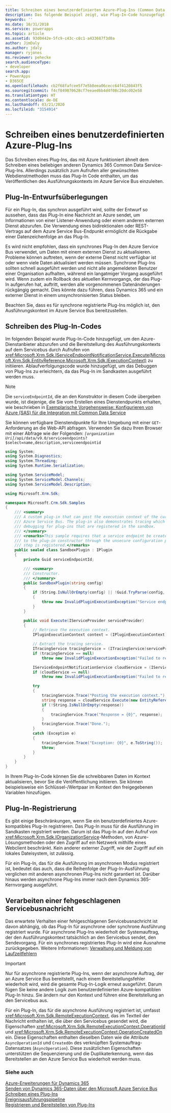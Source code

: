 ```yaml
---
title: Schreiben eines benutzerdefinierten Azure-Plug-Ins (Common Data Service) | Microsoft Docs
description: Das folgende Beispiel zeigt, wie Plug-In-Code hinzugefügt werden kann, um den Azure-Dienstanbieter abzurufen und die Veröffentlichung des Ausführungskontexts auf dem Servicebus durch Aufrufen von IExecutionContext) zu initiieren.
keywords: ''
ms.date: 10/31/2018
ms.service: powerapps
ms.topic: article
ms.assetid: 93d0442e-5fc9-c43c-c8c1-a433687f3d0a
author: JimDaly
ms.author: jdaly
manager: ryjones
ms.reviewer: pehecke
search.audienceType:
- developer
search.app:
- PowerApps
- D365CE
ms.openlocfilehash: cb2f68fafcee5f7e5b8eea06cecc64f4120843f5
ms.sourcegitcommit: f4cf849070628cf7eeaed6b4d4f08c20dcd02e58
ms.translationtype: HT
ms.contentlocale: de-DE
ms.lasthandoff: 03/21/2020
ms.locfileid: "3154914"
---
```

# <a name="write-a-custom-azure-aware-plug-in"></a>Schreiben eines benutzerdefinierten Azure-Plug-Ins

<!-- https://docs.microsoft.com/dynamics365/customer-engagement/developer/write-custom-azure-aware-plugin -->

Das Schreiben eines Plug-Ins, das mit Azure funktioniert ähnelt dem Schreiben eines beliebigen anderen Dynamics 365 Common Data Service-Plug-Ins. Allerdings zusätzlich zum Aufrufen aller gewünschten Webdienstmethoden muss das Plug-In Code enthalten, um das Veröffentlichen des Ausführungskontexts im Azure Service Bus einzuleiten.  
  
<a name="bkmk_design"></a>

## <a name="plug-in-design-considerations"></a>Plug-In-Entwurfsüberlegungen  
Für ein Plug-In, das synchron ausgeführt wird, sollte der Entwurf so aussehen, dass das Plug-In eine Nachricht an Azure sendet, um Informationen von einer Listener-Anwendung oder einem anderen externen Dienst abzurufen. Die Verwendung eines bidirektionalen oder REST-Vertrags auf dem Azure Service Bus-Endpunkt ermöglicht die Rückgabe einer Datenzeichenfolge an das Plug-In.  
  
Es wird nicht empfohlen, dass ein synchrones Plug-In den Azure Service Bus verwendet, um Daten mit einem externen Dienst zu aktualisieren. Probleme können auftreten, wenn der externe Dienst nicht verfügbar ist oder wenn viele Daten aktualisiert werden müssen. Synchrone Plug-Ins sollten schnell ausgeführt werden und nicht alle angemeldeten Benutzer einer Organisation aufhalten, während ein langatmiger Vorgang ausgeführt wird. Wenn zudem ein Rollback des aktuellen Kernvorgangs, der das Plug-In aufgerufen hat, auftritt, werden alle vorgenommenen Datenänderungen rückgängig gemacht. Dies könnte dazu führen, dass Dynamics 365 und ein externer Dienst in einem unsynchronisierten Status bleiben.  
  
Beachten Sie, dass es für synchrone registrierte Plug-Ins möglich ist, den Ausführungskontext im Azure Service Bus bereitzustellen.  
  
<a name="bkmk_writing"></a>
  
## <a name="write-the-plug-in-code"></a>Schreiben des Plug-In-Codes 
 
Im folgenden Beispiel wurde Plug-In-Code hinzugefügt, um den Azure-Dienstanbieter abzurufen und die Bereitstellung des Ausführungskontexts auf dem Servicebus durch Aufrufen von <xref:Microsoft.Xrm.Sdk.IServiceEndpointNotificationService.Execute(Microsoft.Xrm.Sdk.EntityReference,Microsoft.Xrm.Sdk.IExecutionContext)> zu initiieren. Ablaufverfolgungscode wurde hinzugefügt, um das Debuggen von Plug-Ins zu erleichtern, da das Plug-In im Sandkasten ausgeführt werden muss.  

> [!NOTE]
> Die `serviceEndpointId`, die an den Konstruktor in diesem Code übergeben wurde, ist diejenige, die Sie vom Erstellen eines Dienstendpunkts erhalten, wie beschrieben in [Exemplarische Vorgehensweise: Konfigurieren von Azure (SAS) für die Integration mit Common Data Service](walkthrough-configure-azure-sas-integration.md)
>
> Sie können verfügbare Dienstendpunkte für Ihre Umgebung mit einer `GET`-Anforderung an die Web-API abfragen. Verwenden Sie dazu Ihren Browser mit einer Abfrage wie der Folgenden: *`[organization Uri]`*`/api/data/v9.0/serviceendpoints?$select=name,description,serviceendpointid`
  
```csharp
using System;
using System.Diagnostics;
using System.Threading;
using System.Runtime.Serialization;

using System.ServiceModel;
using System.ServiceModel.Channels;
using System.ServiceModel.Description;

using Microsoft.Xrm.Sdk;

namespace Microsoft.Crm.Sdk.Samples
{
    /// <summary>
    /// A custom plug-in that can post the execution context of the current message to the Windows
    /// Azure Service Bus. The plug-in also demonstrates tracing which assist with
    /// debugging for plug-ins that are registered in the sandbox.
    /// </summary>
    /// <remarks>This sample requires that a service endpoint be created first, and its ID passed
    /// to the plug-in constructor through the unsecure configuration parameter when the plug-in
    /// step is registered.</remarks>
    public sealed class SandboxPlugin : IPlugin
    {
        private Guid serviceEndpointId; 

        /// <summary>
        /// Constructor.
        /// </summary>
        public SandboxPlugin(string config)
        {
            if (String.IsNullOrEmpty(config) || !Guid.TryParse(config, out serviceEndpointId))
            {
                throw new InvalidPluginExecutionException("Service endpoint ID should be passed as config.");
            }
        }

        public void Execute(IServiceProvider serviceProvider)
        {
            // Retrieve the execution context.
            IPluginExecutionContext context = (IPluginExecutionContext)serviceProvider.GetService(typeof(IPluginExecutionContext));

            // Extract the tracing service.
            ITracingService tracingService = (ITracingService)serviceProvider.GetService(typeof(ITracingService));
            if (tracingService == null)
                throw new InvalidPluginExecutionException("Failed to retrieve the tracing service.");

            IServiceEndpointNotificationService cloudService = (IServiceEndpointNotificationService)serviceProvider.GetService(typeof(IServiceEndpointNotificationService));
            if (cloudService == null)
                throw new InvalidPluginExecutionException("Failed to retrieve the service bus service.");

            try
            {
                tracingService.Trace("Posting the execution context.");
                string response = cloudService.Execute(new EntityReference("serviceendpoint", serviceEndpointId), context);
                if (!String.IsNullOrEmpty(response))
                {
                    tracingService.Trace("Response = {0}", response);
                }
                tracingService.Trace("Done.");
            }
            catch (Exception e)
            {
                tracingService.Trace("Exception: {0}", e.ToString());
                throw;
            }
        }
    }
}
```  
  
In Ihrem Plug-In-Code können Sie die schreibbaren Daten im Kontext aktualisieren, bevor Sie die Veröffentlichung initiieren. Sie können beispielsweise ein Schlüssel-/Wertpaar im Kontext den freigegebenen Variablen hinzufügen. 
  
<a name="bkmk_registration"></a>

## <a name="plug-in-registration"></a>Plug-In-Registrierung

Es gibt einige Beschränkungen, wenn Sie ein benutzerdefiniertes Azure-kompatibles Plug-In registrieren. Das Plug-In muss für die Ausführung im Sandkasten registriert werden. Darum ist das Plug-In auf den Aufruf von <xref:Microsoft.Xrm.Sdk.IOrganizationService>-Methoden, von Azure-Lösungsmethoden oder den Zugriff auf ein Netzwerk mithilfe eines Webclient beschränkt. Kein anderer externer Zugriff, wie der Zugriff auf ein lokales Dateisystem, ist zulässig.  
  
Für ein Plug-In, das für die Ausführung im asynchronen Modus registriert ist, bedeutet das auch, dass die Reihenfolge der Plug-In-Ausführung verglichen mit anderen asynchronen Plug-Ins nicht garantiert ist. Darüber hinaus werden asynchrone Plug-Ins immer nach dem Dynamics 365-Kernvorgang ausgeführt.  
  
<a name="bkmk_failure"></a>
 
## <a name="handle-a-failed-service-bus-post"></a>Verarbeiten einer fehgeschlagenen Servicebusnachricht

Das erwartete Verhalten einer fehlgeschlagenen Servicebusnachricht ist davon abhängig, ob das Plug-In für asynchrone oder synchrone Ausführung registriert wurde. Für asynchrone Plug-Ins wiederholt der Systemauftrag, der den Ausführungskontext tatsächlich an den Servicebus sendet, den Sendevorgang. Für ein synchrones registriertes Plug-In wird eine Ausnahme zurückgegeben. Weitere Informationen: [Verwaltung und Meldung von Laufzeitfehlern](azure-integration.md)  
  
> [!IMPORTANT]
>  Nur für asynchrone registrierte Plug-Ins, wenn der asynchrone Auftrag, der an Azure Service Bus bereitstellt, nach einem Bereitstellungsfehler wiederholt wird, wird die gesamte Plug-In-Logik erneut ausgeführt. Darum fügen Sie keine andere Logik zum benutzerdefinierten Azure-kompatiblen Plug-In hinzu. Sie ändern nur den Kontext und führen eine Bereitstellung an den Servicebus aus.  
  
Für ein Plug-In, das für die asynchrone Ausführung registriert ist, umfasst <xref:Microsoft.Xrm.Sdk.RemoteExecutionContext>, das im Textteil der Nachricht enthalten ist, die über den Servicebus gesendet wird, die Eigenschaften <xref:Microsoft.Xrm.Sdk.RemoteExecutionContext.OperationId> und <xref:Microsoft.Xrm.Sdk.RemoteExecutionContext.OperationCreatedOn> ein. Diese Eigenschaften enthalten dieselben Daten wie die Attribute `AsyncOperationId` und `CreatedOn` des verknüpften Systemauftrag-Datensatzes (`AsyncOperation`). Diese zusätzlichen Eigenschaften unterstützen die Sequenzierung und die Duplikaterkennung, wenn das Bereitstellen an den Azure Service Bus wiederholt werden muss.  
  
### <a name="see-also"></a>Siehe auch

[Azure-Erweiterungen für Dynamics 365](azure-integration.md)<br />
[Senden von Dynamics 365-Daten über den Microsoft Azure Service Bus](work-data-azure-solution.md)<br />
[Schreiben eines Plug-Ins](write-plug-in.md)<br />
[Ereignisausführungspipeline](event-framework.md)<br />
[Registrieren und Bereitstellen von Plug-Ins](register-plug-in.md)
 